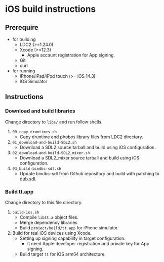 # iOS build instructions

## Prerequire

* for building
    * LDC2 (>=1.24.0)
    * Xcode (>=12.3)
        * Apple account registration for App signing.
    * Git
    * curl
* for running
    * iPhone/iPad/iPod touch (>= iOS 14.3)
    * iOS Simulator

## Instructions

### Download and build libraries

Change directory to `libs/` and run follow shells.

1. `00_copy_druntimes.sh`
    * Copy druntime and phobos library files from LDC2 directory.
1. `01_download-and-build-SDL2.sh`
    * Download a SDL2 source tarball and build using iOS configuration.
1. `02_download-and-build-SDL2_mixer.sh`
    * Download a SDL2_mixer source tarball and build using iOS configuration.
1. `03_build-bindbc-sdl.sh`
    * Update bindbc-sdl from Github repository and build with patching to dub.sdl.

### Build tt.app

Change directory to this file directory.

1. `build-ios.sh`
    * Compile `libtt.a` object files.
    * Merge dependency libraries.
    * Build `project/build/tt.app` for iPhone simulator.
1. Build for real iOS devices using Xcode.
    * Setting up signing capability in target configuration.
        * It need Apple developer registration and private key for App signing.
    * Build target `tt` for iOS arm64 architecture.

